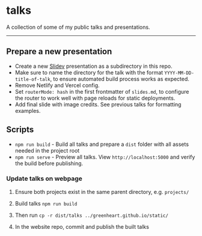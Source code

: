# talks

A collection of some of my public talks and presentations.

---

## Prepare a new presentation

-   Create a new [Slidev](https://sli.dev/) presentation as a subdirectory in this repo.
-   Make sure to name the directory for the talk with the format `YYYY-MM-DD-title-of-talk`, to ensure automated build process works as expected.
-   Remove Netlify and Vercel config.
-   Set `routerMode: hash` in the first frontmatter of `slides.md`, to configure the router to work well with page reloads for static deployments.
-   Add final slide with image credits. See previous talks for formatting examples.

## Scripts

-   `npm run build` - Build all talks and prepare a `dist` folder with all assets needed in the project root
-   `npm run serve` - Preview all talks. View `http://localhost:5000` and verify the build before publishing.

### Update talks on webpage

1. Ensure both projects exist in the same parent directory, e.g. `projects/`

2. Build talks `npm run build`

3. Then run `cp -r dist/talks ../greenheart.github.io/static/`

4. In the website repo, commit and publish the built talks
